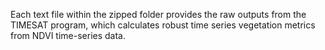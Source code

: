 Each text file within the zipped folder provides the raw outputs from the TIMESAT program, which calculates robust time series vegetation metrics from NDVI time-series data.
